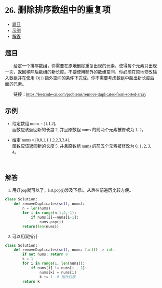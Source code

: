 <font face="微软雅黑">

# 26. 删除排序数组中的重复项

- [题目](#题目)
- [示例](#示例)
- [解答](#解答)

## 题目
&emsp;&emsp;给定一个排序数组，你需要在原地删除重复出现的元素，使得每个元素只出现一次，返回移除后数组的新长度。不要使用额外的数组空间，你必须在原地修改输入数组并在使用 O(1) 额外空间的条件下完成。你不需要考虑数组中超出新长度后面的元素。

&emsp;&emsp;链接：https://leetcode-cn.com/problems/remove-duplicates-from-sorted-array

## 示例
*  给定数组 nums = [1,1,2], <br/>
函数应该返回新的长度 2, 并且原数组 nums 的前两个元素被修改为 1, 2。 <br/>

* 给定 nums = [0,0,1,1,1,2,2,3,3,4],<br/>
函数应该返回新的长度 5, 并且原数组 nums 的前五个元素被修改为 0, 1, 2, 3, 4。
<br/>





## 解答

1. 用好pop就可以了。list.pop(i)涉及下标i，从后往前遍历比较方便。
```python
class Solution:
    def removeDuplicates(self, nums):
        n = len(nums)
        for i in range(n-1,0,-1):
            if nums[i]==nums[i-1]:
                nums.pop(i)
        return(len(nums))

```
2. 可以用双指针
```python
class Solution:
    def removeDuplicates(self, nums: [int]) -> int:
        if not nums: return 0
        k = 1
        for i in range(1, len(nums)):
            if nums[i] != nums[i - 1]:
                nums[k] = nums[i]
                k += 1  # 指针后移
        return k
```
</font>